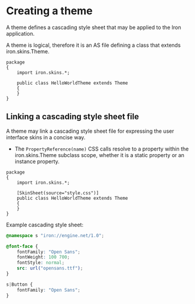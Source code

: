 # Creating a theme

A theme defines a cascading style sheet that may be applied to the Iron application.

A theme is logical, therefore it is an AS file defining a class that extends iron.skins.Theme.

```as3
package
{
    import iron.skins.*;

    public class HelloWorldTheme extends Theme
    {
    }
}
```

## Linking a cascading style sheet file

A theme may link a cascading style sheet file for expressing the user interface skins in a concise way.

- The `PropertyReference(name)` CSS calls resolve to a property within the iron.skins.Theme subclass scope, whether it is a static property or an instance property.

```as3
package
{
    import iron.skins.*;

    [SkinSheet(source="style.css")]
    public class HelloWorldTheme extends Theme
    {
    }
}
```

Example cascading style sheet:

```css
@namespace s "iron://engine.net/1.0";

@font-face {
    fontFamily: "Open Sans";
    fontWeight: 100 700;
    fontStyle: normal;
    src: url("opensans.ttf");
}

s|Button {
    fontFamily: "Open Sans";
}
```